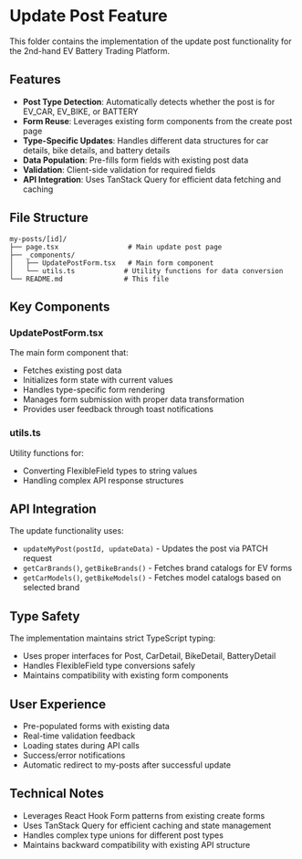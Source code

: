# Update Post Feature

This folder contains the implementation of the update post functionality for the 2nd-hand EV Battery Trading Platform.

## Features

- **Post Type Detection**: Automatically detects whether the post is for EV_CAR, EV_BIKE, or BATTERY
- **Form Reuse**: Leverages existing form components from the create post page
- **Type-Specific Updates**: Handles different data structures for car details, bike details, and battery details
- **Data Population**: Pre-fills form fields with existing post data
- **Validation**: Client-side validation for required fields
- **API Integration**: Uses TanStack Query for efficient data fetching and caching

## File Structure

```
my-posts/[id]/
├── page.tsx                 # Main update post page
├── _components/
│   ├── UpdatePostForm.tsx   # Main form component
│   └── utils.ts            # Utility functions for data conversion
└── README.md               # This file
```

## Key Components

### UpdatePostForm.tsx
The main form component that:
- Fetches existing post data
- Initializes form state with current values
- Handles type-specific form rendering
- Manages form submission with proper data transformation
- Provides user feedback through toast notifications

### utils.ts
Utility functions for:
- Converting FlexibleField types to string values
- Handling complex API response structures

## API Integration

The update functionality uses:
- `updateMyPost(postId, updateData)` - Updates the post via PATCH request
- `getCarBrands()`, `getBikeBrands()` - Fetches brand catalogs for EV forms
- `getCarModels()`, `getBikeModels()` - Fetches model catalogs based on selected brand

## Type Safety

The implementation maintains strict TypeScript typing:
- Uses proper interfaces for Post, CarDetail, BikeDetail, BatteryDetail
- Handles FlexibleField type conversions safely
- Maintains compatibility with existing form components

## User Experience

- Pre-populated forms with existing data
- Real-time validation feedback
- Loading states during API calls
- Success/error notifications
- Automatic redirect to my-posts after successful update

## Technical Notes

- Leverages React Hook Form patterns from existing create forms
- Uses TanStack Query for efficient caching and state management
- Handles complex type unions for different post types
- Maintains backward compatibility with existing API structure
